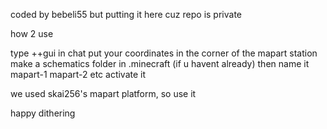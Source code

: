 coded by bebeli55 but putting it here cuz repo is private

how 2 use

type ++gui in chat
put your coordinates in the corner of the mapart station
make a schematics folder in .minecraft (if u havent already)
then name it mapart-1 mapart-2 etc
activate it

we used skai256's mapart platform, so use it

happy dithering
